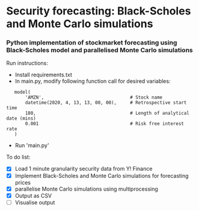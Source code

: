 # Security forecasting: Black-Scholes and Monte Carlo simulations
### Python implementation of stockmarket forecasting using Black-Scholes model and parallelised Monte Carlo simulations


Run instructions:
 - Install requirements.txt
 - In main.py, modify following function call for desired variables:
 ```
    model(
        'AMZN',                                # Stock name
        datetime(2020, 4, 13, 13, 00, 00),     # Retrospective start time
        180,                                   # Length of analytical date (mins)
        0.001                                  # Risk free interest rate
    )
 ```
 - Run 'main.py'



To do list:
 - [X] Load 1 minute granularity security data from Y! Finance
 - [X] Implement Black-Scholes and Monte Carlo simulations for forecasting prices
 - [X] parallelise Monte Carlo simulations using multiprocessing
 - [X] Output as CSV
 - [ ] Visualise output
